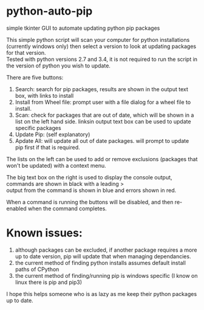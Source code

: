 # python-auto-pip
simple tkinter GUI to automate updating python pip packages

This simple python script will scan your computer for python installations (currently windows only)
then select a version to look at updating packages for that version.  
Tested with python versions 2.7 and 3.4, it is not required to run the script in the version of python you wish to update.

There are five buttons:
1) Search: search for pip packages, results are shown in the output text box, with links to install
2) Install from Wheel file: prompt user with a file dialog for a wheel file to install.
3) Scan: check for packages that are out of date, which will be shown in a list on the left hand side. linksin output text box can be used to update specific packages
4) Update Pip: (self explanatory)
5) Apdate All: will update all out of date packages. will prompt to update pip first if that is required.

The lists on the left can be used to add or remove exclusions (packages that won't be updated) with a context menu.

The big text box on the right is used to display the console output, commands are shown in black with a leading >  
output from the command is shown in blue and errors shown in red.

When a command is running the buttons will be disabled, and then re-enabled when the command completes.

# Known issues:
1) although packages can be excluded, if another package requires a more up to date version, pip will update that when managing dependancies.
2) the current method of finding python installs assumes default install paths of CPython
3) the current method of finding/running pip is windows specific (I know on linux there is pip and pip3)

I hope this helps someone who is as lazy as me keep their python packages up to date.
